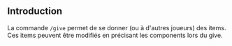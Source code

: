 
## Introduction

La commande `/give` permet de se donner (ou à d'autres joueurs) des items.
Ces items peuvent être modifiés en précisant les components lors du give.

